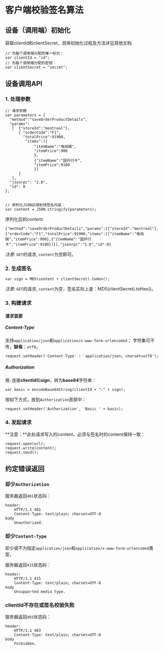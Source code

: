 # 客户端校验签名算法

## 设备（调用端）初始化

获取clientId和clientSecret，具体初始化过程及方法详见其他文档

```
// 为每个调用端分配的唯一标识：
var clientId = "id";
// 为每个调用端分配的密钥：
var clientSecret = "secret";
```

## 设备调用API

### 1. 处理参数
```
// 请求参数
var parameters = {
  "method":"saveOrderProductDetails",
  "params":
   [  {"storeId":"montreal"},
      { "orderCode":"F1",
        "totalPrice":91900,
         "items":[{
             "itemName":"电炖锅",
             "itemPrice":900
             },
             {"itemName":"国开行卡",
             "itemPrice":9100
             }]
      }
   ],
  "jsonrpc": "2.0",
  "id": 0
};


// 序列化JSON后得到待签名内容：
var content = JSON.stringify(parameters); 

```
序列化后的content:
```
{"method":"saveOrderProductDetails","params":[{"storeId":"montreal"},{"orderCode":"F1","totalPrice":91900,"items":[{"itemName":"电炖锅","itemPrice":900},{"itemName":"国开行卡","itemPrice":9100}]}],"jsonrpc":"2.0","id":0}
```

*注意:* `GET`的请求, `content`为空即可。

### 2. 生成签名
```
var sign = MD5(content + clientSecret).toHex();
```

*注意:* `GET`的请求, `content`为空，签名实际上是：MD5(clientSecret).toHex()。

### 3. 构建请求

#### 请求首部

##### Content-Type
支持`application/json`和`application/x-www-form-urlencoded`； 字符集可不传，**缺省**：`utf8`。
```
request.setHeader('Content-Type' : 'application/json; charset=utf8'); 
```

#####  Authorization

用`:`连接**clientId**和**sign**，转为**base64**字符串：
```
var basic = encodeBase64String(clientId + ":" + sign);
```
按如下方式，放到`Authorization`首部中：
```
request.setHeader('Authorization', 'Basic ' + basic);
```

### 4. 发起请求

**注意：**此处请求写入的content，必须与签名时的content保持一致：
```
request.open(url);
request.write(content);
request.send();
```

## 约定错误返回

### 却少`Authorization`

服务器返回`401`状态码：
```
header:
	HTTP/1.1 401
	Content-Type: text/plain; charset=UTF-8
body
	Unauthorized.
```


### 却少`Content-Type`

却少或不为指定`application/json`和`application/x-www-form-urlencoded`类型，

服务器返回`415`状态码：

```
header:
	HTTP/1.1 415
	Content-Type: text/plain; charset=UTF-8
body
	Unsupported media type.
```

### clientId不存在或签名校验失败
服务器返回`403`状态码：

```
header:
	HTTP/1.1 403
	Content-Type: text/plain; charset=UTF-8
body
	Forbidden.
```
